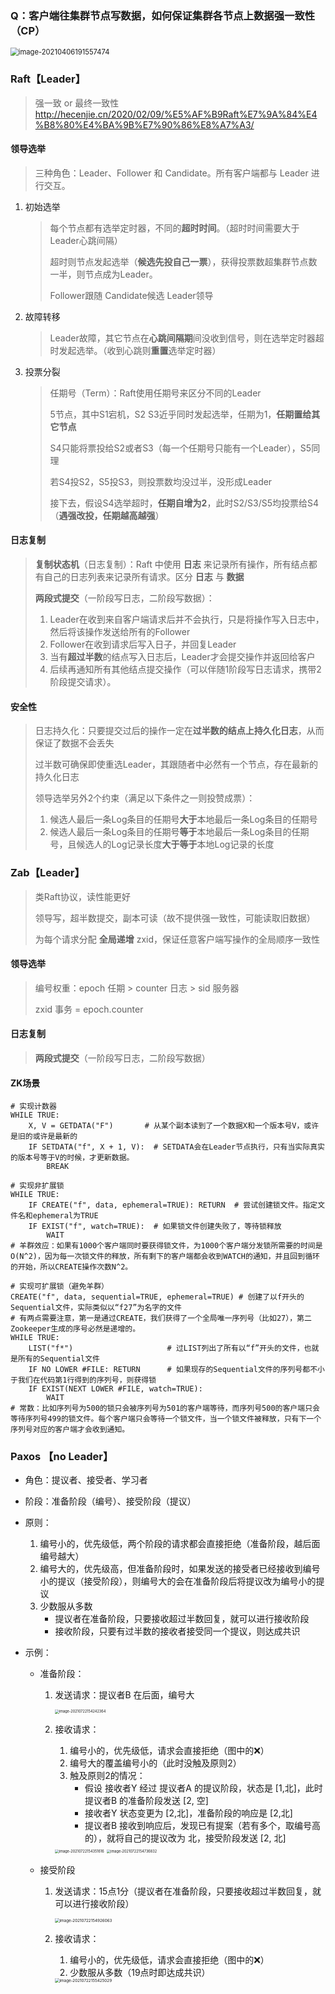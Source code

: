 ### Q：客户端往集群节点写数据，如何保证集群各节点上数据强一致性（CP）

<img src="pictures/image-20210406191557474.png" alt="image-20210406191557474" style="zoom:80%;" />



### Raft【Leader】

> 强一致 or 最终一致性
> http://hecenjie.cn/2020/02/09/%E5%AF%B9Raft%E7%9A%84%E4%B8%80%E4%BA%9B%E7%90%86%E8%A7%A3/

#### 领导选举

> 三种角色：Leader、Follower 和 Candidate。所有客户端都与 Leader 进行交互。

1. 初始选举

   > 每个节点都有选举定时器，不同的**超时时间**。（超时时间需要大于Leader心跳间隔）
   >
   > 超时则节点发起选举（**候选先投自己一票**），获得投票数超集群节点数一半，则节点成为Leader。
   >
   > Follower跟随  Candidate候选 Leader领导

2. 故障转移

   > Leader故障，其它节点在**心跳间隔期**间没收到信号，则在选举定时器超时发起选举。（收到心跳则**重置**选举定时器）

3. 投票分裂

   > 任期号（Term）：Raft使用任期号来区分不同的Leader
   >
   > 5节点，其中S1宕机，S2 S3近乎同时发起选举，任期为1，**任期置给其它节点**
   >
   > S4只能将票投给S2或者S3（每一个任期号只能有一个Leader），S5同理
   >
   > 若S4投S2，S5投S3，则投票数均没过半，没形成Leader
   >
   > 接下去，假设S4选举超时，**任期自增为2**，此时S2/S3/S5均投票给S4（**遇强改投，任期越高越强**）

#### 日志复制

> **复制状态机**（日志复制）：Raft 中使用 **日志** 来记录所有操作，所有结点都有自己的日志列表来记录所有请求。区分 **日志** 与 **数据**
>
> **两段式提交**（一阶段写日志，二阶段写数据）：
>
> 1. Leader在收到来自客户端请求后并不会执行，只是将操作写入日志中，然后将该操作发送给所有的Follower
> 2. Follower在收到请求后写入日子，并回复Leader
> 3. 当有**超过半数**的结点写入日志后，Leader才会提交操作并返回给客户
> 4. 后续再通知所有其他结点提交操作（可以伴随1阶段写日志请求，携带2阶段提交请求）。

#### 安全性

> 日志持久化：只要提交过后的操作一定在**过半数的结点上持久化日志**，从而保证了数据不会丢失
>
> 过半数可确保即使重选Leader，其跟随者中必然有一个节点，存在最新的持久化日志
>
> 领导选举另外2个约束（满足以下条件之一则投赞成票）：
>
> 1. 候选人最后一条Log条目的任期号**大于**本地最后一条Log条目的任期号
> 2. 候选人最后一条Log条目的任期号**等于**本地最后一条Log条目的任期号，且候选人的Log记录长度**大于等于**本地Log记录的长度







### Zab【Leader】

> 类Raft协议，读性能更好
>
> 领导写，超半数提交，副本可读（故不提供强一致性，可能读取旧数据）
>
> 为每个请求分配 **全局递增** zxid，保证任意客户端写操作的全局顺序一致性

#### 领导选举

> 编号权重：epoch 任期 > counter 日志 > sid 服务器
>
> zxid 事务 = epoch.counter

#### 日志复制

> **两段式提交**（一阶段写日志，二阶段写数据）

#### ZK场景

```shell
# 实现计数器
WHILE TRUE:
    X, V = GETDATA("F")       # 从某个副本读到了一个数据X和一个版本号V，或许是旧的或许是最新的
    IF SETDATA("f", X + 1, V):  # SETDATA会在Leader节点执行，只有当实际真实的版本号等于V的时候，才更新数据。
        BREAK

# 实现非扩展锁
WHILE TRUE:
    IF CREATE("f", data, ephemeral=TRUE): RETURN  # 尝试创建锁文件。指定文件名和ephemeral为TRUE
    IF EXIST("f", watch=TRUE):  # 如果锁文件创建失败了，等待锁释放
        WAIT
# 羊群效应：如果有1000个客户端同时要获得锁文件，为1000个客户端分发锁所需要的时间是O(N^2)，因为每一次锁文件的释放，所有剩下的客户端都会收到WATCH的通知，并且回到循环的开始，所以CREATE操作次数N^2。

# 实现可扩展锁（避免羊群）
CREATE("f", data, sequential=TRUE, ephemeral=TRUE) # 创建了以f开头的Sequential文件，实际类似以“f27”为名字的文件
# 有两点需要注意，第一是通过CREATE，我们获得了一个全局唯一序列号（比如27），第二Zookeeper生成的序号必然是递增的。
WHILE TRUE:
    LIST("f*")                     # 过LIST列出了所有以“f”开头的文件，也就是所有的Sequential文件
    IF NO LOWER #FILE: RETURN      # 如果现存的Sequential文件的序列号都不小于我们在代码第1行得到的序列号，则获得锁
    IF EXIST(NEXT LOWER #FILE, watch=TRUE):   
        WAIT
# 常数：比如序列号为500的锁只会被序列号为501的客户端等待，而序列号500的客户端只会等待序列号499的锁文件。每个客户端只会等待一个锁文件，当一个锁文件被释放，只有下一个序列号对应的客户端才会收到通知。
```



### Paxos 【no Leader】

+ 角色：提议者、接受者、学习者
+ 阶段：准备阶段（编号）、接受阶段（提议）
+ 原则：
  1. 编号小的，优先级低，两个阶段的请求都会直接拒绝（准备阶段，越后面编号越大）
  2. 编号大的，优先级高，但准备阶段时，如果发送的接受者已经接收到编号小的提议（接受阶段），则编号大的会在准备阶段后将提议改为编号小的提议
  3. 少数服从多数
     + 提议者在准备阶段，只要接收超过半数回复，就可以进行接收阶段
     + 接收阶段，只要有过半数的接收者接受同一个提议，则达成共识

+ 示例：

  + 准备阶段：

    1. 发送请求：提议者B 在后面，编号大

       <img src="pictures/image-20210722154242364.png" alt="image-20210722154242364" style="zoom: 40%;" />

    2. 接收请求：

       1. 编号小的，优先级低，请求会直接拒绝（图中的❌）
       2. 编号大的覆盖编号小的（此时没触及原则2）
       3. 触及原则2的情况：
          + 假设 接收者Y 经过 提议者A 的提议阶段，状态是 [1,北]，此时 提议者B 的准备阶段发送 [2, 空]
          + 接收者Y 状态变更为 [2,北]，准备阶段的响应是 [2,北]
          + 提议者B 接收到响应后，发现已有提案（若有多个，取编号高的），就将自己的提议改为 北，接受阶段发送 [2, 北]

       <img src="pictures/image-20210722154351616.png" alt="image-20210722154351616" style="zoom:40%;" />

       <img src="pictures/image-20210722154736832.png" alt="image-20210722154736832" style="zoom:40%;" />

  + 接受阶段

    1. 发送请求：15点1分（提议者在准备阶段，只要接收超过半数回复，就可以进行接收阶段）

       <img src="pictures/image-20210722154926063.png" alt="image-20210722154926063" style="zoom:45%;" />

    2. 接收请求：

       1. 编号小的，优先级低，请求会直接拒绝（图中的❌）
       2. 少数服从多数（19点时即达成共识）

       <img src="pictures/image-20210722155425029.png" alt="image-20210722155425029" style="zoom:45%;" />